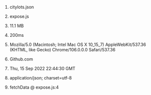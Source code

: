 1. citylots.json

2. expose.js

3. 11.1 MB

4. 200ms

5. Mozilla/5.0 (Macintosh; Intel Mac OS X 10_15_7) AppleWebKit/537.36 (KHTML, like Gecko) Chrome/106.0.0.0 Safari/537.36

6. Github.com

7. Thu, 15 Sep 2022 22:44:30 GMT

8. application/json; charset=utf-8

9. fetchData @ expose.js:4

